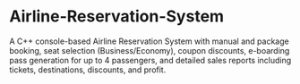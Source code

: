 # Airline-Reservation-System
A C++ console-based Airline Reservation System with manual and package booking, seat selection (Business/Economy), coupon discounts, e-boarding pass generation for up to 4 passengers, and detailed sales reports including tickets, destinations, discounts, and profit.

